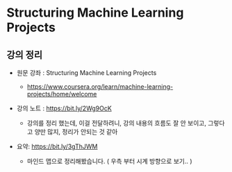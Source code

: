 # Structuring Machine Learning Projects

## 강의 정리

- 원문 강좌 : Structuring Machine Learning Projects
  - https://www.coursera.org/learn/machine-learning-projects/home/welcome

- 강의 노트 : https://bit.ly/2Wg9OcK
  - 강의를 정리 했는데, 이걸 전달하려니, 강의 내용의 흐름도 잘 안 보이고, 그렇다고 양만 많지, 정리가 안되는 것 같아

- 요약: https://bit.ly/3gThJWM
  - 마인드 맵으로 정리해봤습니다. ( 우측 부터 시계 방향으로 보기.. )
